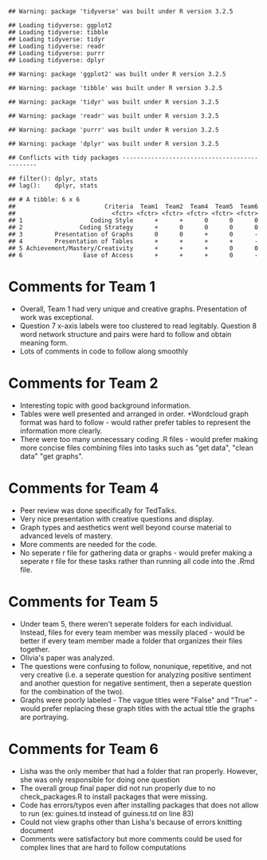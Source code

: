     ## Warning: package 'tidyverse' was built under R version 3.2.5

    ## Loading tidyverse: ggplot2
    ## Loading tidyverse: tibble
    ## Loading tidyverse: tidyr
    ## Loading tidyverse: readr
    ## Loading tidyverse: purrr
    ## Loading tidyverse: dplyr

    ## Warning: package 'ggplot2' was built under R version 3.2.5

    ## Warning: package 'tibble' was built under R version 3.2.5

    ## Warning: package 'tidyr' was built under R version 3.2.5

    ## Warning: package 'readr' was built under R version 3.2.5

    ## Warning: package 'purrr' was built under R version 3.2.5

    ## Warning: package 'dplyr' was built under R version 3.2.5

    ## Conflicts with tidy packages ----------------------------------------------

    ## filter(): dplyr, stats
    ## lag():    dplyr, stats

    ## # A tibble: 6 x 6
    ##                         Criteria  Team1  Team2  Team4  Team5  Team6
    ##                           <fctr> <fctr> <fctr> <fctr> <fctr> <fctr>
    ## 1                   Coding Style      +      +      0      0      0
    ## 2                Coding Strategy      +      0      0      0      0
    ## 3         Presentation of Graphs      0      0      +      0      -
    ## 4         Presentation of Tables      +      +      +      +      -
    ## 5 Achievement/Mastery/Creativity      +      +      +      0      0
    ## 6                 Ease of Access      +      +      +      0      -

Comments for Team 1
===================

-   Overall, Team 1 had very unique and creative graphs. Presentation of
    work was exceptional.
-   Question 7 x-axis labels were too clustered to read legitably.
    Question 8 word network structure and pairs were hard to follow and
    obtain meaning form.
-   Lots of comments in code to follow along smoothly

Comments for Team 2
===================

-   Interesting topic with good background information.
-   Tables were well presented and arranged in order. +Wordcloud graph
    format was hard to follow - would rather prefer tables to represent
    the information more clearly.
-   There were too many unnecessary coding .R files - would prefer
    making more concise files combining files into tasks such as "get
    data", "clean data" "get graphs".

Comments for Team 4
===================

-   Peer review was done specifically for TedTalks.
-   Very nice presentation with creative questions and display.
-   Graph types and aesthetics went well beyond course material to
    advanced levels of mastery.
-   More comments are needed for the code.
-   No seperate r file for gathering data or graphs - would prefer
    making a seperate r file for these tasks rather than running all
    code into the .Rmd file.

Comments for Team 5
===================

-   Under team 5, there weren't seperate folders for each individual.
    Instead, files for every team member was messily placed - would be
    better if every team member made a folder that organizes their
    files together.
-   Olivia's paper was analyzed.
-   The questions were confusing to follow, nonunique, repetitive, and
    not very creative (i.e. a seperate question for analyzing positive
    sentiment and another question for negative sentiment, then a
    seperate question for the combination of the two).
-   Graphs were poorly labeled - The vague titles were "False" and
    "True" - would prefer replacing these graph titles with the actual
    title the graphs are portraying.

Comments for Team 6
===================

-   Lisha was the only member that had a folder that ran properly.
    However, she was only responsible for doing one question
-   The overall group final paper did not run properly due to no
    check\_packages.R to install packages that were missing.
-   Code has errors/typos even after installing packages that does not
    allow to run (ex: guines.td instead of guiness.td on line 83)
-   Could not view graphs other than Lisha's because of errors knitting
    document
-   Comments were satisfactory but more comments could be used for
    complex lines that are hard to follow computations
